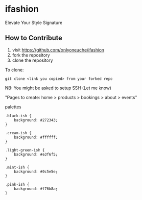 # ifashion
Elevate Your Style Signature


## How to Contribute

1. visit https://github.com/onlyoneuche/ifashion
2. fork the repository
3. clone the repository 

To clone:

```
git clone <link you copied> from your forked repo
```

NB: You might be asked to setup SSH (Let me know)

"Pages to create: home > products > bookings > about > events"

palettes
```
.black-ish { 
	background: #272343; 
}
	
.cream-ish { 
	background: #ffffff; 
}

.light-green-ish { 
	background: #e3f6f5; 
}

.mint-ish { 
	background: #0c5e5e; 
}

.pink-ish { 
	background: #f76b8a; 
}
```